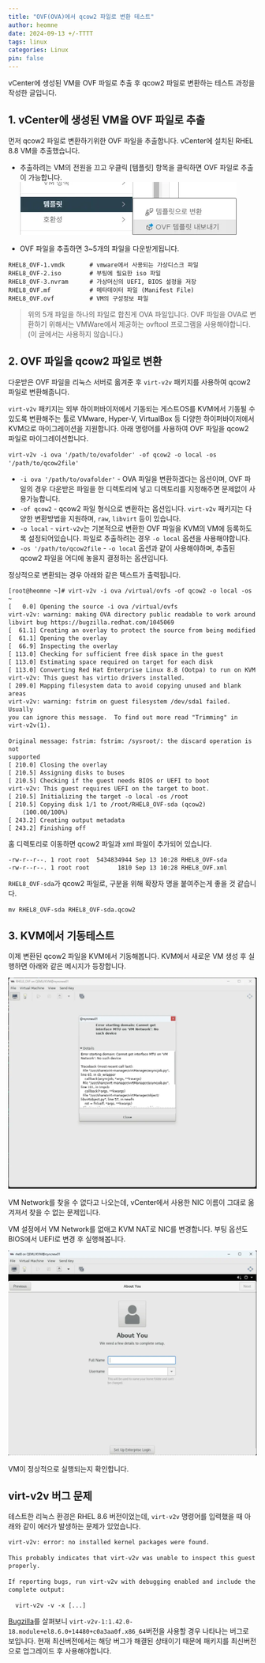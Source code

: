 ```yaml
---
title: "OVF(OVA)에서 qcow2 파일로 변환 테스트"
author: heomne
date: 2024-09-13 +/-TTTT
tags: linux
categories: Linux
pin: false
---
```


vCenter에 생성된 VM을 OVF 파일로 추출 후 qcow2 파일로 변환하는 테스트 과정을 작성한 글입니다.

## 1. vCenter에 생성된 VM을 OVF 파일로 추출

먼저 qcow2 파일로 변환하기위한 OVF 파일을 추출합니다. vCenter에 설치된 RHEL 8.8 VM을 추출했습니다.

- 추출하려는 VM의 전원을 끄고 우클릭 [템플릿] 항목을 클릭하면 OVF 파일로 추출이 가능합니다.
![vCenter OVF 추출 이미지](/assets/post_img/ovf-to-qcow2/image.webp)

- OVF 파일을 추출하면 3~5개의 파일을 다운받게됩니다.
```terminal
RHEL8_OVF-1.vmdk       # vmware에서 사용되는 가상디스크 파일
RHEL8_OVF-2.iso        # 부팅에 필요한 iso 파일
RHEL8_OVF-3.nvram      # 가상머신의 UEFI, BIOS 설정을 저장
RHEL8_OVF.mf           # 메타데이터 파일 (Manifest File)
RHEL8_OVF.ovf          # VM의 구성정보 파일
```

> 위의 5개 파일을 하나의 파일로 합친게 OVA 파일입니다. OVF 파일을 OVA로 변환하기 위해서는 VMWare에서 제공하는 ovftool 프로그램을 사용해야합니다. (이 글에서는 사용하지 않습니다.)

## 2. OVF 파일을 qcow2 파일로 변환

다운받은 OVF 파일을 리눅스 서버로 옮겨준 후 `virt-v2v` 패키지를 사용하여 qcow2 파일로 변환해줍니다.

`virt-v2v` 패키지는 외부 하이퍼바이저에서 기동되는 게스트OS를 KVM에서 기동될 수 있도록 변환해주는 툴로 VMware, Hyper-V, VirtualBox 등 다양한 하이퍼바이저에서 KVM으로 마이그레이션을 지원합니다. 아래 명령어를 사용하여 OVF 파일을 qcow2 파일로 마이그레이션합니다.

`virt-v2v -i ova '/path/to/ovafolder' -of qcow2 -o local -os '/path/to/qcow2file'`

- `-i ova '/path/to/ovafolder'` - OVA 파일을 변환하겠다는 옵션이며, OVF 파일의 경우 다운받은 파일을 한 디렉토리에 넣고 디렉토리를 지정해주면 문제없이 사용가능합니다.
- `-of qcow2` - qcow2 파일 형식으로 변환하는 옵션입니다. `virt-v2v` 패키지는 다양한 변환방법을 지원하며, `raw`, `libvirt` 등이 있습니다.
- `-o local` - `virt-v2v`는 기본적으로 변환한 OVF 파일을 KVM의 VM에 등록하도록 설정되어있습니다. 파일로 추출하려는 경우 `-o local` 옵션을 사용해야합니다.
- `-os '/path/to/qcow2file` - `-o local` 옵션과 같이 사용해야하며, 추출된 qcow2 파일을 어디에 놓을지 결정하는 옵션입니다.

정상적으로 변환되는 경우 아래와 같은 텍스트가 출력됩니다.

```terminal
[root@heomne ~]# virt-v2v -i ova /virtual/ovfs -of qcow2 -o local -os ~
[   0.0] Opening the source -i ova /virtual/ovfs
virt-v2v: warning: making OVA directory public readable to work around
libvirt bug https://bugzilla.redhat.com/1045069
[  61.1] Creating an overlay to protect the source from being modified
[  61.1] Opening the overlay
[  66.9] Inspecting the overlay
[ 113.0] Checking for sufficient free disk space in the guest
[ 113.0] Estimating space required on target for each disk
[ 113.0] Converting Red Hat Enterprise Linux 8.8 (Ootpa) to run on KVM
virt-v2v: This guest has virtio drivers installed.
[ 209.0] Mapping filesystem data to avoid copying unused and blank areas
virt-v2v: warning: fstrim on guest filesystem /dev/sda1 failed.  Usually
you can ignore this message.  To find out more read "Trimming" in
virt-v2v(1).

Original message: fstrim: fstrim: /sysroot/: the discard operation is not
supported
[ 210.0] Closing the overlay
[ 210.5] Assigning disks to buses
[ 210.5] Checking if the guest needs BIOS or UEFI to boot
virt-v2v: This guest requires UEFI on the target to boot.
[ 210.5] Initializing the target -o local -os /root
[ 210.5] Copying disk 1/1 to /root/RHEL8_OVF-sda (qcow2)
    (100.00/100%)
[ 243.2] Creating output metadata
[ 243.2] Finishing off
```

홈 디렉토리로 이동하면 qcow2 파일과 xml 파일이 추가되어 있습니다.

```terminal
-rw-r--r--. 1 root root  5434834944 Sep 13 10:28 RHEL8_OVF-sda
-rw-r--r--. 1 root root        1810 Sep 13 10:28 RHEL8_OVF.xml
```

`RHEL8_OVF-sda`가 qcow2 파일로, 구분을 위해 확장자 명을 붙여주는게 좋을 것 같습니다.

`mv RHEL8_OVF-sda RHEL8_OVF-sda.qcow2`

## 3. KVM에서 기동테스트

이제 변환된 qcow2 파일을 KVM에서 기동해봅니다. KVM에서 새로운 VM 생성 후 실행하면 아래와 같은 메시지가 등장합니다.

![KVM VM 생성 시 발생 에러 이미지](/assets/post_img/ovf-to-qcow2/image-1.webp)

VM Network를 찾을 수 없다고 나오는데, vCenter에서 사용한 NIC 이름이 그대로 옮겨져서 찾을 수 없는 문제입니다.

VM 설정에서 VM Network를 없애고 KVM NAT로 NIC를 변경합니다. 부팅 옵션도 BIOS에서 UEFI로 변경 후 실행해봅니다.

![KVM VM 정상작동 이미지](/assets/post_img/ovf-to-qcow2/image-2.webp)

VM이 정상적으로 실행되는지 확인합니다.

## virt-v2v 버그 문제

테스트한 리눅스 환경은 RHEL 8.6 버전이었는데, `virt-v2v` 명령어를 입력했을 때 아래와 같이 에러가 발생하는 문제가 있었습니다.

```terminal
virt-v2v: error: no installed kernel packages were found.

This probably indicates that virt-v2v was unable to inspect this guest properly.

If reporting bugs, run virt-v2v with debugging enabled and include the complete output:

  virt-v2v -v -x [...]
```

[Bugzilla](https://bugzilla.redhat.com/show_bug.cgi?id=2093415)를 살펴보니 `virt-v2v-1:1.42.0-18.module+el8.6.0+14480+c0a3aa0f.x86_64`버전을 사용할 경우 나타나는 버그로 보입니다. 
현재 최신버전에서는 해당 버그가 해결된 상태이기 때문에 패키지를 최신버전으로 업그레이드 후 사용해야합니다.

